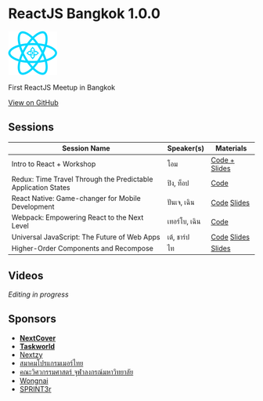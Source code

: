 # ReactJS Bangkok 1.0.0
<img src="reactbkk-logo.png" alt="React Bangkok Logo" width="100">

First ReactJS Meetup in Bangkok

[View on GitHub](https://github.com/reactbkk/1.0.0)

## Sessions

| Session Name | Speaker(s) | Materials |
| ------------ | ---------- | --------- |
| Intro to React + Workshop | โอม | [Code + Slides](https://github.com/buffaly/intro-react-bkk-1.0.0) |
| Redux: Time Travel Through the Predictable Application States | ปิง, ท็อป | [Code](https://github.com/reactbkk/IntroToRedux) |
| React Native: Game-changer for Mobile Development | ปันเจ, เฉิน | [Code](https://github.com/Ranatchai/react-native-bkk-example) [Slides](./react-native.pdf) |
| Webpack: Empowering React to the Next Level | เทอร์โบ, เฉิน | [Code](https://github.com/turboza/reactbkk-webpack-example) |
| Universal JavaScript: The Future of Web Apps | เต้, ชาร์ป | [Code](https://github.com/reactbkk/reactjs-bangkok-universal) [Slides](./universal-web-apps.pdf) |
| Higher-Order Components and Recompose | ไท | [Slides](./higher-order-components.pdf) |

## Videos
*Editing in progress*


## Sponsors

- **[NextCover](https://nextcover.co)**
- **[Taskworld](https://taskworld.com)**
- [Nextzy](https://nextzy.me/)
- [สมาคมโปรแกรมเมอร์ไทย](http://thaiprogrammer.org/)
- [คณะวิศวกรรมศาสตร์ จุฬาลงกรณ์มหาวิทยาลัย](http://www.eng.chula.ac.th)
- [Wongnai](https://www.wongnai.com/)
- [SPRINT3r](http://sprint3r.com/)
